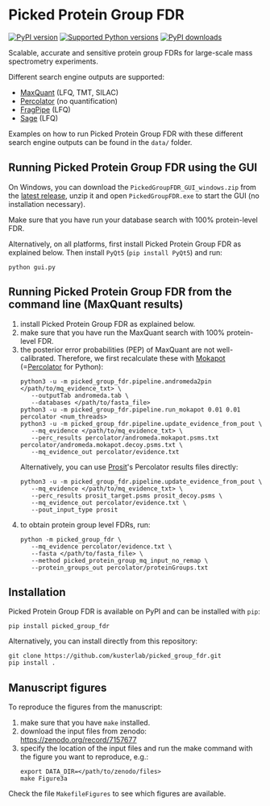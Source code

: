# Picked Protein Group FDR

[![PyPI version](https://img.shields.io/pypi/v/picked_group_fdr.svg?logo=pypi&logoColor=FFE873)](https://pypi.org/project/picked_group_fdr/)
[![Supported Python versions](https://img.shields.io/pypi/pyversions/picked_group_fdr.svg?logo=python&logoColor=FFE873)](https://pypi.org/project/picked_group_fdr/)
[![PyPI downloads](https://img.shields.io/pypi/dm/picked_group_fdr.svg)](https://pypistats.org/packages/picked_group_fdr)

Scalable, accurate and sensitive protein group FDRs for large-scale mass spectrometry experiments.

Different search engine outputs are supported:
- [MaxQuant](https://www.maxquant.org/) (LFQ, TMT, SILAC)
- [Percolator](https://github.com/percolator/percolator) (no quantification)
- [FragPipe](https://fragpipe.nesvilab.org/) (LFQ)
- [Sage](https://github.com/lazear/sage) (LFQ)

Examples on how to run Picked Protein Group FDR with these different search engine outputs can be found in the `data/` folder.

## Running Picked Protein Group FDR using the GUI

On Windows, you can download the `PickedGroupFDR_GUI_windows.zip` from the [latest release](https://github.com/kusterlab/picked_group_fdr/releases), unzip it and open `PickedGroupFDR.exe` to start the GUI (no installation necessary).

Make sure that you have run your database search with 100% protein-level FDR.

Alternatively, on all platforms, first install Picked Protein Group FDR as explained below. Then install `PyQt5` (`pip install PyQt5`) and run:

```shell
python gui.py
```

## Running Picked Protein Group FDR from the command line (MaxQuant results)

1. install Picked Protein Group FDR as explained below.
2. make sure that you have run the MaxQuant search with 100% protein-level FDR.
3. the posterior error probabilities (PEP) of MaxQuant are not well-calibrated. Therefore, we first recalculate these with [Mokapot](https://mokapot.readthedocs.io/en/latest/) (=[Percolator](http://percolator.ms/) for Python):
   ```shell
   python3 -u -m picked_group_fdr.pipeline.andromeda2pin </path/to/mq_evidence_txt> \
      --outputTab andromeda.tab \
      --databases </path/to/fasta_file>
   python3 -u -m picked_group_fdr.pipeline.run_mokapot 0.01 0.01 percolator <num_threads>
   python3 -u -m picked_group_fdr.pipeline.update_evidence_from_pout \
      --mq_evidence </path/to/mq_evidence_txt> \
      --perc_results percolator/andromeda.mokapot.psms.txt percolator/andromeda.mokapot.decoy.psms.txt \
      --mq_evidence_out percolator/evidence.txt
   ```
    Alternatively, you can use [Prosit](https://www.proteomicsdb.org/prosit/)'s Percolator results files directly:
   ```shell
   python3 -u -m picked_group_fdr.pipeline.update_evidence_from_pout \
      --mq_evidence </path/to/mq_evidence_txt> \
      --perc_results prosit_target.psms prosit_decoy.psms \
      --mq_evidence_out percolator/evidence.txt \
      --pout_input_type prosit
   ```
4. to obtain protein group level FDRs, run:
   ```shell
   python -m picked_group_fdr \
      --mq_evidence percolator/evidence.txt \
      --fasta </path/to/fasta_file> \
      --method picked_protein_group_mq_input_no_remap \
      --protein_groups_out percolator/proteinGroups.txt
   ```


## Installation

Picked Protein Group FDR is available on PyPI and can be installed with `pip`:

```shell
pip install picked_group_fdr
```

Alternatively, you can install directly from this repository:

```shell
git clone https://github.com/kusterlab/picked_group_fdr.git
pip install .
```


## Manuscript figures

To reproduce the figures from the manuscript:

1. make sure that you have `make` installed.
2. download the input files from zenodo: https://zenodo.org/record/7157677
3. specify the location of the input files and run the make command with the figure you want to reproduce, e.g.:
   ```shell
   export DATA_DIR=</path/to/zenodo/files>
   make Figure3a
   ```

Check the file `MakefileFigures` to see which figures are available.
